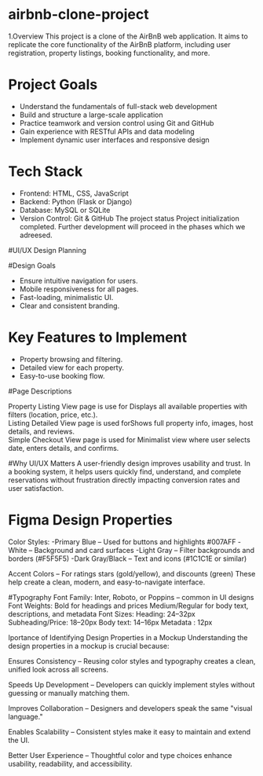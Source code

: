 # airbnb-clone-project
1.Overview
This project is a clone of the AirBnB web application. 
It aims to replicate the core functionality of the AirBnB platform, including user registration, property listings, booking functionality, and more.
# Project Goals
- Understand the fundamentals of full-stack web development
- Build and structure a large-scale application
- Practice teamwork and version control using Git and GitHub
- Gain experience with RESTful APIs and data modeling
- Implement dynamic user interfaces and responsive design
# Tech Stack
- Frontend: HTML, CSS, JavaScript
- Backend:  Python (Flask or Django)
- Database: MySQL or SQLite
- Version Control: Git & GitHub
The project status 
Project initialization completed. Further development will proceed in the phases which we adreesed.

#UI/UX Design Planning

#Design Goals
- Ensure intuitive navigation for users.
- Mobile responsiveness for all pages.
- Fast-loading, minimalistic UI.
- Clear and consistent branding.

# Key Features to Implement
- Property browsing and filtering.
- Detailed view for each property.
- Easy-to-use booking flow.

#Page Descriptions                                                                

 Property Listing View page is use for Displays all available properties with filters (location, price, etc.).     
 Listing Detailed View page is used forShows full property info, images, host details, and reviews.                
 Simple Checkout View page is used for Minimalist view where user selects date, enters details, and confirms.      

#Why UI/UX Matters
A user-friendly design improves usability and trust.
In a booking system, it helps users quickly find, understand, and complete reservations without frustration directly impacting conversion rates and user satisfaction.
# Figma Design Properties
 Color Styles:
-Primary Blue – Used for buttons and highlights #007AFF
-White – Background and card surfaces
-Light Gray – Filter backgrounds and borders (#F5F5F5)
-Dark Gray/Black – Text and icons (#1C1C1E or similar)

Accent Colors – For ratings stars (gold/yellow), and discounts (green)
These help create a clean, modern, and easy-to-navigate interface.

#Typography
Font Family: Inter, Roboto, or Poppins – common in UI designs
Font Weights:
Bold for headings and prices
Medium/Regular for body text, descriptions, and metadata
Font Sizes:
Heading: 24–32px
Subheading/Price: 18–20px
Body text: 14–16px
Metadata : 12px

Iportance of Identifying Design Properties in a Mockup
Understanding the design properties in a mockup is crucial because:

Ensures Consistency – Reusing color styles and typography creates a clean, unified look across all screens.

Speeds Up Development – Developers can quickly implement styles without guessing or manually matching them.

Improves Collaboration – Designers and developers speak the same "visual language."

Enables Scalability – Consistent styles make it easy to maintain and extend the UI.

Better User Experience – Thoughtful color and type choices enhance usability, readability, and accessibility.



